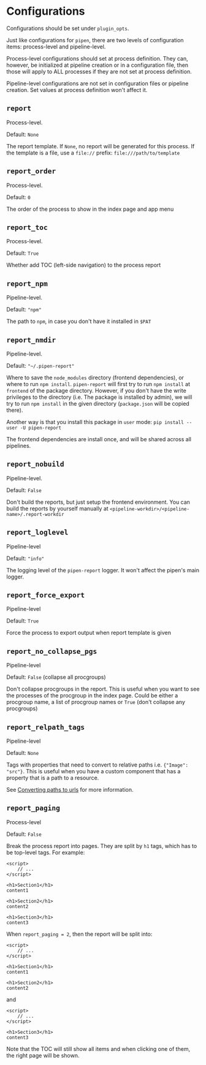 # Configurations

Configurations should be set under `plugin_opts`.

Just like configurations for `pipen`, there are two levels of configuration items: process-level and pipeline-level.

Process-level configurations should set at process definition. They can, however, be initialized at pipeline creation or in a configuration file, then those will apply to ALL processes if they are not set at process definition.

Pipeline-level configurations are not set in configuration files or pipeline creation. Set values at process definition won't affect it.

## `report`

Process-level.

Default: `None`

The report template. If `None`, no report will be generated for this process.
If the template is a file, use a `file://` prefix: `file:///path/to/template`

## `report_order`

Process-level.

Default: `0`

The order of the process to show in the index page and app menu

## `report_toc`

Process-level.

Default: `True`

Whether add TOC (left-side navigation) to the process report

## `report_npm`

Pipeline-level.

Default: `"npm"`

The path to `npm`, in case you don't have it installed in `$PAT`

## `report_nmdir`

Pipeline-level.

Default: `"~/.pipen-report"`

Where to save the `node_modules` directory (frontend dependencies), or where to run `npm install`.
`pipen-report` will first try to run `npm install` at `frontend` of the package directory. However, if you don't have the write privileges to the directory (i.e. The package is installed by admin), we will try to run `npm install` in the given directory (`package.json` will be copied there).

Another way is that you install this package in `user` mode: `pip install --user -U pipen-report`

The frontend dependencies are install once, and will be shared across all pipelines.

## `report_nobuild`

Pipeline-level.

Default: `False`

Don't build the reports, but just setup the frontend environment. You can build the reports by yourself manually at `<pipeline-workdir>/<pipeline-name>/.report-workdir`

## `report_loglevel`

Pipeline-level

Default: `"info"`

The logging level of the `pipen-report` logger. It won't affect the pipen's main logger.

## `report_force_export`

Pipeline-level

Default: `True`

Force the process to export output when report template is given

## `report_no_collapse_pgs`

Pipeline-level

Default: `False` (collapse all procgroups)

Don't collapse procgroups in the report. This is useful when you want to see the processes of the procgroup in the index page. Could be either a procgroup name, a list of procgroup names or `True` (don't collapse any procgroups)

## `report_relpath_tags`

Pipeline-level

Default: `None`

Tags with properties that need to convert to relative paths i.e. `{"Image": "src"}`.
This is useful when you have a custom component that has a property that is a path to a resource.

See [Converting paths to urls](../writing#converting-paths-to-urls) for more information.

## `report_paging`

Process-level

Default: `False`

Break the process report into pages. They are split by `h1` tags, which has to be
top-level tags. For example:

```svelte
<script>
    // ...
</script>

<h1>Section1</h1>
content1

<h1>Section2</h1>
content2

<h1>Section3</h1>
content3
```

When `report_paging = 2`, then the report will be split into:


```svelte
<script>
    // ...
</script>

<h1>Section1</h1>
content1

<h1>Section2</h1>
content2
```

and

```svelte
<script>
    // ...
</script>

<h1>Section3</h1>
content3
```

Note that the TOC will still show all items and when clicking one of them, the right page will be shown.
